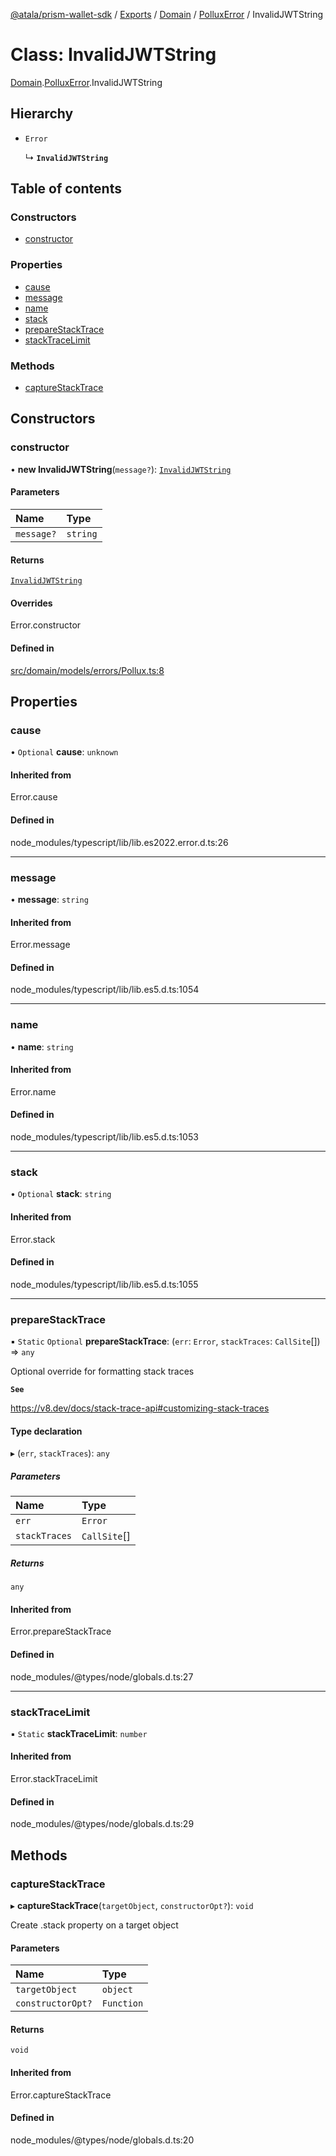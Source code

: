 [@atala/prism-wallet-sdk](../README.md) / [Exports](../modules.md) / [Domain](../modules/Domain.md) / [PolluxError](../modules/Domain.PolluxError.md) / InvalidJWTString

# Class: InvalidJWTString

[Domain](../modules/Domain.md).[PolluxError](../modules/Domain.PolluxError.md).InvalidJWTString

## Hierarchy

- `Error`

  ↳ **`InvalidJWTString`**

## Table of contents

### Constructors

- [constructor](Domain.PolluxError.InvalidJWTString.md#constructor)

### Properties

- [cause](Domain.PolluxError.InvalidJWTString.md#cause)
- [message](Domain.PolluxError.InvalidJWTString.md#message)
- [name](Domain.PolluxError.InvalidJWTString.md#name)
- [stack](Domain.PolluxError.InvalidJWTString.md#stack)
- [prepareStackTrace](Domain.PolluxError.InvalidJWTString.md#preparestacktrace)
- [stackTraceLimit](Domain.PolluxError.InvalidJWTString.md#stacktracelimit)

### Methods

- [captureStackTrace](Domain.PolluxError.InvalidJWTString.md#capturestacktrace)

## Constructors

### constructor

• **new InvalidJWTString**(`message?`): [`InvalidJWTString`](Domain.PolluxError.InvalidJWTString.md)

#### Parameters

| Name | Type |
| :------ | :------ |
| `message?` | `string` |

#### Returns

[`InvalidJWTString`](Domain.PolluxError.InvalidJWTString.md)

#### Overrides

Error.constructor

#### Defined in

[src/domain/models/errors/Pollux.ts:8](https://github.com/hyperledger/identus-edge-agent-sdk-ts/blob/c632f0efed4b3d905476bd3d4312ebd50a8d0a12/src/domain/models/errors/Pollux.ts#L8)

## Properties

### cause

• `Optional` **cause**: `unknown`

#### Inherited from

Error.cause

#### Defined in

node_modules/typescript/lib/lib.es2022.error.d.ts:26

___

### message

• **message**: `string`

#### Inherited from

Error.message

#### Defined in

node_modules/typescript/lib/lib.es5.d.ts:1054

___

### name

• **name**: `string`

#### Inherited from

Error.name

#### Defined in

node_modules/typescript/lib/lib.es5.d.ts:1053

___

### stack

• `Optional` **stack**: `string`

#### Inherited from

Error.stack

#### Defined in

node_modules/typescript/lib/lib.es5.d.ts:1055

___

### prepareStackTrace

▪ `Static` `Optional` **prepareStackTrace**: (`err`: `Error`, `stackTraces`: `CallSite`[]) => `any`

Optional override for formatting stack traces

**`See`**

https://v8.dev/docs/stack-trace-api#customizing-stack-traces

#### Type declaration

▸ (`err`, `stackTraces`): `any`

##### Parameters

| Name | Type |
| :------ | :------ |
| `err` | `Error` |
| `stackTraces` | `CallSite`[] |

##### Returns

`any`

#### Inherited from

Error.prepareStackTrace

#### Defined in

node_modules/@types/node/globals.d.ts:27

___

### stackTraceLimit

▪ `Static` **stackTraceLimit**: `number`

#### Inherited from

Error.stackTraceLimit

#### Defined in

node_modules/@types/node/globals.d.ts:29

## Methods

### captureStackTrace

▸ **captureStackTrace**(`targetObject`, `constructorOpt?`): `void`

Create .stack property on a target object

#### Parameters

| Name | Type |
| :------ | :------ |
| `targetObject` | `object` |
| `constructorOpt?` | `Function` |

#### Returns

`void`

#### Inherited from

Error.captureStackTrace

#### Defined in

node_modules/@types/node/globals.d.ts:20
